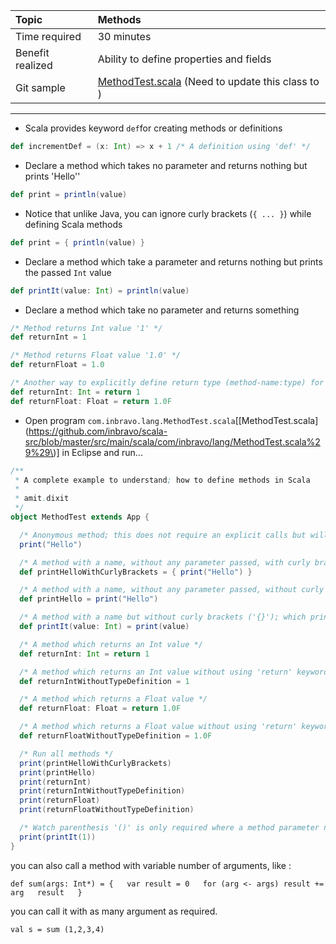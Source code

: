 | Topic | Methods |
| :--- | :--- |
| Time required | 30 minutes |
| Benefit realized | Ability to define properties and fields |
| Git sample | [MethodTest.scala](https://github.com/inbravo/scala-src/blob/master/src/main/scala/com/inbravo/lang/MethodTest.scala) \(Need to update this class to \) |

---

* Scala provides keyword `def`for creating methods or definitions

```scala
def incrementDef = (x: Int) => x + 1 /* A definition using 'def' */
```

* Declare a method which takes no parameter and returns nothing but prints 'Hello''

```scala
def print = println(value)
```

* Notice that unlike Java, you can ignore curly brackets \(`{ ... }`\) while defining Scala methods

```scala
def print = { println(value) }
```

* Declare a method which take a parameter and returns nothing but prints the passed `Int` value

```scala
def printIt(value: Int) = println(value)
```

* Declare a method which take no parameter and returns something

```scala
/* Method returns Int value '1' */
def returnInt = 1

/* Method returns Float value '1.0' */
def returnFloat = 1.0

/* Another way to explicitly define return type (method-name:type) for methods */
def returnInt: Int = return 1
def returnFloat: Float = return 1.0F
```

* Open program `com.inbravo.lang.MethodTest.scala`\[[MethodTest.scala](https://github.com/inbravo/scala-src/blob/master/src/main/scala/com/inbravo/lang/MethodTest.scala%29%29\)\] in Eclipse and run...

```scala
/**
 * A complete example to understand; how to define methods in Scala
 *
 * amit.dixit
 */
object MethodTest extends App {

  /* Anonymous method; this does not require an explicit calls but will be automatically called */
  print("Hello")

  /* A method with a name, without any parameter passed, with curly brackets ('{}'); which prints something */
  def printHelloWithCurlyBrackets = { print("Hello") }

  /* A method with a name, without any parameter passed, without curly brackets ('{}'); which prints something */
  def printHello = print("Hello")

  /* A method with a name but without curly brackets ('{}'); which prints something */
  def printIt(value: Int) = print(value)

  /* A method which returns an Int value */
  def returnInt: Int = return 1

  /* A method which returns an Int value without using 'return' keyword */
  def returnIntWithoutTypeDefinition = 1

  /* A method which returns a Float value */
  def returnFloat: Float = return 1.0F

  /* A method which returns a Float value without using 'return' keyword */
  def returnFloatWithoutTypeDefinition = 1.0F

  /* Run all methods */
  print(printHelloWithCurlyBrackets)
  print(printHello)
  print(returnInt)
  print(returnIntWithoutTypeDefinition)
  print(returnFloat)
  print(returnFloatWithoutTypeDefinition)

  /* Watch parenthesis '()' is only required where a method parameter need to be passed */
  print(printIt(1))
}
```

you can also call a method with variable number of arguments, like :

`def sum(args: Int*) = {  
var result = 0  
 for (arg <- args) result += arg  
  result  
 }`

you can call it with as many argument as required.

`val s = sum (1,2,3,4)`

